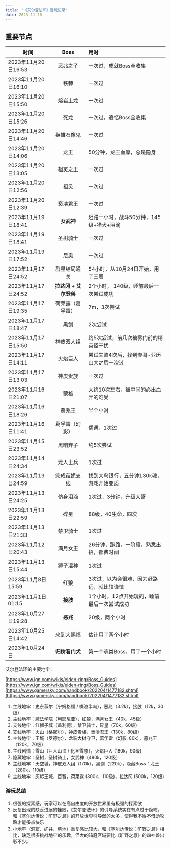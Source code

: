 ```yaml
---
title: "《艾尔登法环》游玩记录"
date: 2023-11-20
---
```


## 重要节点

| 时间                | Boss             | 用时                     | 
|---------------------|:----------------:|:------------------------|
| 2023年11月20日16:53  | 恶兆之子         | 一次过，成就Boss全收集                   |
| 2023年11月20日16:10  | 铁棘             | 一次过                   |
| 2023年11月20日15:50  | 熔岩土龙         | 一次过             |
| 2023年11月20日15:26  | 死龙             | 一次过，追忆Boss全收集                   |
| 2023年11月20日14:46  | 英雄石像鬼       | 一次过                   |
| 2023年11月20日14:06  | 龙王             | 50分钟，龙王血厚，总是隐身               |
| 2023年11月20日13:05  | 祖灵之王         | 一次过                   |
| 2023年11月20日12:56  | 祖灵              | 一次过                   |
| 2023年11月20日12:39  | 亵渎君王           | 一次过                   |
| 2023年11月19日18:41  | **女武神**       | 赶路一小时，战斗50分钟，145级+猎犬+泪滴  |
| 2023年11月19日18:41  | 圣树骑士         | 一次过                   |
| 2023年11月19日17:52  | 尼奥             | 一次过                   |
| 2023年11月17日24:52  | 群星结局通关      | 54小时，从10月24日开始，用了三周   |
| 2023年11月17日24:52  | **拉达冈 + 艾尔登兽** | 2个小时， 140级，睡前最后一次尝试成功  |
| 2023年11月17日19:35  | 荷莱露（葛孚雷）   | 7m，3次尝试              |
| 2023年11月17日18:47  | 黑剑             | 2次尝试                  |
| 2023年11月17日15:50  | 神皮双人组        | 约5次尝试，前几次被雾门前的精英怪干扰     |
| 2023年11月17日14:11  | 火焰巨人          | 尝试失败4次后，找到壶哥-亚历山大之后一次过     |
| 2023年11月17日13:03  | 神皮贵族          | 一次过     |
| 2023年11月16日21:07  | 蒙格              | 大约10次左右，被中间的必出血弄的难受      |
| 2023年11月16日18:26  | 恶兆王             | 半个小时                |
| 2023年11月16日11:41  | 葛孚雷（幻影）       | 偶遇，1次过                |
| 2023年11月15日23:52  | 黑暗弃子           | 约5次尝试                |
| 2023年11月14日24:34  | 龙人士兵            | 1次过                |
| 2023年11月13日24:59  | 完成菈妮支线   | 找到大鸟银行，五分钟130k魂，游戏开始变质          |
| 2023年11月13日24:25  | 仿身泪滴           | 1次过，3分钟，升级大哥        |
| 2023年11月13日22:59  | 碎星               | 88级，40生命，四次          |
| 2023年11月13日21:33  | 禁卫骑士            | 1次过          |
| 2023年11月12日20:43  | 满月女王           | 26分钟，跑路，一阶段，熟悉出招，都费时间|
| 2023年11月13日15:44  |  狮子混种         | 1次过          |
| 2023年11月8日15:59  |  红狼    | 3次过，以为会很难，因为赶路远，就比较谨慎        |
| 2023年11月1日01:15  |  **接肢**     | 1个小时，12点开始玩的，睡前最后一次尝试成功         |
| 2023年10月27日19:28  |  **恶兆**     | 20级，两个小时        |
| 2023年10月25日14:42  |  来到大赐福      | 估计用了两个小时        |
| 2023年10月24日       |  **归树看门犬**    | 第一个魂类Boss，用了一个小时 |

艾尔登法环的主要地牢：

[https://www.ign.com/wikis/elden-ring/Boss_Guides](https://www.ign.com/wikis/elden-ring/Boss_Guides)
[https://www.gamersky.com/handbook/202204/1477182.shtml](https://www.gamersky.com/handbook/202204/1477182.shtml)

1. 主线地牢：史东薇尔（宁姆格福 / 啜泣半岛），恶兆（3.2k），接肢（12k，30级）
1. 主线地牢：魔法学院（利耶尼亚），红狼，满月女王（40k，45级）
1. 支线地牢：红狮子城（盖利德），禁卫骑士，碎星（70k，60级）
1. 支线地牢：火山（格密尔），神皮贵族，亵渎君王（130k，80级）
1. 主线地牢：王城（罗德尔），龙装大树守卫，葛孚雷（幻影, 80k），恶兆王（120k，70级）
1. 主线剧情：雪山（巨人山顶 / 化圣雪原），火焰巨人 (180k，90级)
1. 隐藏地牢：圣树，圣树骑士，女武神（480k，120级）
1. 主线地牢：天空城，神皮双人组（170k），黑剑（220k），隐藏Boss：龙王（280k，110级）
1. 主线地牢：灰烬王城，百智，荷莱露 (300k，110级)，拉达冈 (500k，120级)

### 游玩总结

1. 很强的探索感，玩家可以在高自由度的开放世界里有极强的探索欲
1. 反复出现的缺乏进展的挫败，《艾尔登法环》的引导系统实在有点过于隐晦，和《塞尔达传说：旷野之息》的开放世界引导弱的太多，使得我不得不借助攻略才能多点快乐
1. 小地牢（洞窟、矿井、墓地）重复感比较大，和《塞尔达传说：旷野之息》相比，缺乏很多挑战地牢的乐趣，但大的箱庭区域要比《旷野之息》的四神兽出彩不少。